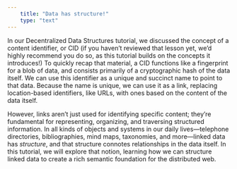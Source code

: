 ```yaml
---
    title: "Data has structure!"
    type: "text"
---
```


In our Decentralized Data Structures tutorial, we discussed the
concept of a content identifier, or CID (if you haven’t reviewed
that lesson yet, we’d highly recommend you do so, as this
tutorial builds on the concepts it introduces!) To quickly recap
that material, a CID functions like a fingerprint for a blob of
data, and consists primarily of a cryptographic hash of the data
itself. We can use this identifier as a unique and succinct name
to point to that data. Because the name is unique, we can use it
as a link, replacing location-based identifiers, like URLs, with
ones based on the content of the data itself.

However, links aren’t just used for identifying specific content;
they’re fundamental for representing, organizing, and traversing
structured information. In all kinds of objects and systems in
our daily lives&mdash;telephone directories, bibliographies, mind
maps, taxonomies, and more&mdash;linked data has *structure*, and that
structure connotes relationships in the data itself. In this
tutorial, we will explore that notion, learning how we can
structure linked data to create a rich semantic foundation for
the distributed web.
